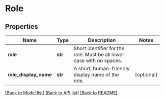 # Role

## Properties
Name | Type | Description | Notes
------------ | ------------- | ------------- | -------------
**role** | **str** | Short identifier for the role. Must be all lower case with no spaces. | 
**role_display_name** | **str** | A short, human-friendly display name of the role. | [optional] 

[[Back to Model list]](../README.md#documentation-for-models) [[Back to API list]](../README.md#documentation-for-api-endpoints) [[Back to README]](../README.md)

